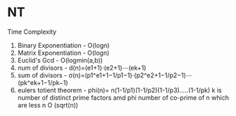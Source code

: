 # NT


Time Complexity
1) Binary Exponentiation - O(logn)
2) Matrix Exponentiation - O(logn)
3) Euclid's Gcd - O(logmin(a,b))
4) num of divisors - d(n)=(e1+1)⋅(e2+1)⋯(ek+1)
5) sum of divisors - σ(n)=(p1^e1+1−1/p1−1)⋅(p2^e2+1−1/p2−1)⋯(pk^ek+1−1/pk−1)
6) eulers totient theorem - phi(n)= n(1-1/p1)(1-1/p2)(1-1/p3)*.....*(1-1/pk)
     k is number of distinct prime factors amd phi number of co-prime of n which are less n
     O (sqrt(n))

 
